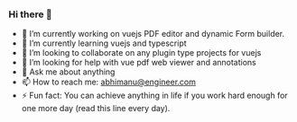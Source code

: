 ### Hi there 👋

<!--
**abhimanusharma/abhimanusharma** is a ✨ _special_ ✨ repository because its `README.md` (this file) appears on your GitHub profile.
-->

- 🔭 I’m currently working on vuejs PDF editor and dynamic Form builder.
- 🌱 I’m currently learning vuejs and typescript
- 👯 I’m looking to collaborate on any plugin type projects for vuejs
- 🤔 I’m looking for help with vue pdf web viewer and annotations
- 💬 Ask me about anything
- 📫 How to reach me: abhimanu@engineer.com
- ⚡ Fun fact: You can achieve anything in life if you work hard enough for one more day (read this line every day).
